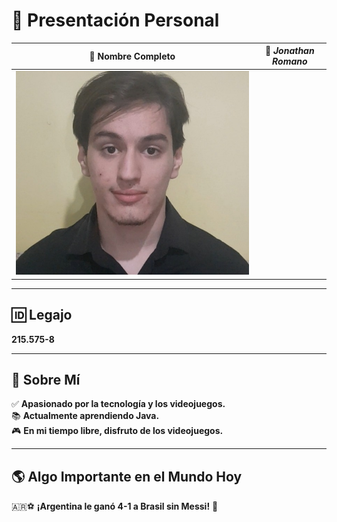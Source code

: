 # 🎯 Presentación Personal  

| 👤 **Nombre Completo** | 📸 *Jonathan Romano* |  
|:----------------------:|:-------------------:|  
| ![Foto de Jonathan](https://github.com/pdepman/2025-tp0-presentacion-Jonathan-Romano/blob/main/Assets/foto.jpg) |  |  

---

## 🆔 Legajo  
**215.575-8**  

---

## 📝 Sobre Mí  
✅ **Apasionado por la tecnología y los videojuegos.**  
📚 **Actualmente aprendiendo Java.**  
🎮 **En mi tiempo libre, disfruto de los videojuegos.**  

---

## 🌎 Algo Importante en el Mundo Hoy  
🇦🇷⚽ **¡Argentina le ganó 4-1 a Brasil sin Messi!** 🎉  
